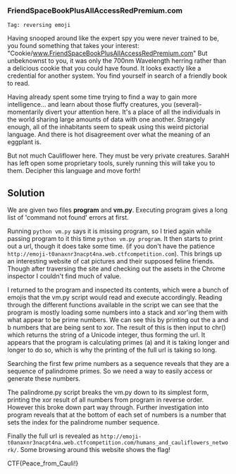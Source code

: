 ### FriendSpaceBookPlusAllAccessRedPremium.com

`Tag: reversing emoji`

Having snooped around like the expert spy you were never trained to be, you found something that takes your interest: "Cookie/www.FriendSpaceBookPlusAllAccessRedPremium.com" But unbeknownst to you, it was only the 700nm Wavelength herring rather than a delicious cookie that you could have found. It looks exactly like a credential for another system. You find yourself in search of a friendly book to read.

Having already spent some time trying to find a way to gain more intelligence... and learn about those fluffy creatures, you (several)-momentarily divert your attention here. It's a place of all the individuals in the world sharing large amounts of data with one another. Strangely enough, all of the inhabitants seem to speak using this weird pictorial language. And there is hot disagreement over what the meaning of an eggplant is.

But not much Cauliflower here. They must be very private creatures. SarahH has left open some proprietary tools, surely running this will take you to them. Decipher this language and move forth!

## Solution

We are given two files **program** and **vm.py**. Executing program gives a long list of 'command not found' errors at first.

Running `python vm.py` says it is missing program, so I tried again while passing program to it this time `python vm.py program`. It then starts to print out a url, though it does take some time. (if you don't have the patience `http://emoji-t0anaxnr3nacpt4na.web.ctfcompetition.com`). This brings up an interesting website of cat pictures and their supposed feline friends. Though after traversing the site and checking out the assets in the Chrome inspector I couldn't find much of value.

I returned to the program and inspected its contents, which were a bunch of emojis that the vm.py script would read and execute accordingly. Reading through the different functions available in the script we can see that the program is mostly loading some numbers into a stack and xor'ing them with what appear to be prime numbers. We can see this by printing out the a and b numbers that are being sent to xor. The result of this is then input to chr() which returns the string of a Unicode integer, thus forming the url. It appears that the program is calculating primes (a) and it is taking longer and longer to do so, which is why the printing of the full url is taking so long.

Searching the first few prime numbers as a sequence reveals that they are a sequence of palindrome primes. So we need a way to easily access or generate these numbers.

The palindrome.py script breaks the vm.py down to its simplest form, printing the xor result of all numbers from program in reverse order. However this broke down part way through. Further investigation into program reveals that at the bottom of each set of numbers is a number that sets the index for the palindrome number sequence.

Finally the full url is revealed as `http://emoji-t0anaxnr3nacpt4na.web.ctfcompetition.com/humans_and_cauliflowers_network/`. Some browsing around this website shows the flag!

CTF{Peace_from_Cauli!}

